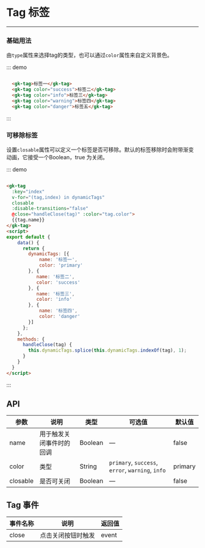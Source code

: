 # Tag 标签
----
### 基础用法
由`type`属性来选择tag的类型，也可以通过`color`属性来自定义背景色。

::: demo
```html

  <gk-tag>标签一</gk-tag>
  <gk-tag color="success">标签二</gk-tag>
  <gk-tag color="info">标签三</gk-tag>
  <gk-tag color="warning">标签四</gk-tag>
  <gk-tag color="danger">标签五</gk-tag>

```
:::



### 可移除标签
设置```closable```属性可以定义一个标签是否可移除。默认的标签移除时会附带渐变动画，它接受一个Boolean，true 为关闭。

::: demo
```html

<gk-tag
  :key="index"
  v-for="(tag,index) in dynamicTags"
  closable
  :disable-transitions="false"
  @close="handleClose(tag)" :color="tag.color">
  {{tag.name}}
</gk-tag>
<script>
export default {
    data() {
      return {
        dynamicTags: [{
            name: '标签一',
            color: 'primary' 
        }, {
           name: '标签二',
           color: 'success' 
        }, {
           name: '标签三',
           color: 'info'           
        }, {
            name: '标签四',
            color: 'danger'
        }]
      };
    },
    methods: {
      handleClose(tag) {
        this.dynamicTags.splice(this.dynamicTags.indexOf(tag), 1);
      }
    }
  }
</script>

```
:::

## API

| 参数      | 说明          | 类型      | 可选值                           | 默认值  |
|---------- |-------------- |---------- |--------------------------------  |-------- |
| name | 用于触发关闭事件时的回调 | Boolean | — | false |
| color | 类型 | String |  `primary`, `success`, `error`, `warning`, `info` | primary |
| closable | 是否可关闭 | Boolean | — | false |

## Tag 事件

| 事件名称      | 说明          | 返回值  |
|---------- |-------------- |---------- |
| close | 点击关闭按钮时触发 | event |
